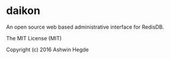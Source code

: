 # daikon

An open source web based administrative interface for RedisDB.



The MIT License (MIT)

Copyright (c) 2016 Ashwin Hegde
